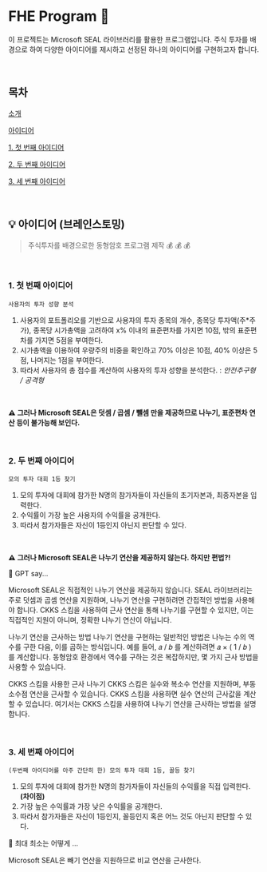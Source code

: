 # FHE Program 🔐
이 프로젝트는 Microsoft SEAL 라이브러리를 활용한 프로그램입니다. 주식 투자를 배경으로 하여 다양한 아이디어를 제시하고 선정된 하나의 아이디어를 구현하고자 합니다. 

<br>

## 목차
[소개](#소개)

[아이디어](#-아이디어-브레인스토밍)

[1. 첫 번째 아이디어](#1-첫-번째-아이디어) 

[2. 두 번째 아이디어](#2-두-번째-아이디어) 

[3. 세 번째 아이디어](#3-세-번째-아이디어) 

<br>

## 💡 아이디어 (브레인스토밍) 

> 주식투자를 배경으로한 동형암호 프로그램 제작 💰 💰 💰 

<br>

### 1. 첫 번째 아이디어
```
사용자의 투자 성향 분석
```
1. 사용자의 포트폴리오를 기반으로 사용자의 투자 종목의 개수, 종목당 투자액(주*주가), 종목당 시가총액을 고려하여 x% 이내의 표준편차를 가지면 10점, 밖의 표준편차를 가지면 5점을 부여한다.
2. 시가총액을 이용하여 우량주의 비중을 확인하고 70% 이상은 10점, 40% 이상은 5점, 나머지는 1점을 부여한다.
3. 따라서 사용자의 총 점수를 계산하여 사용자의 투자 성향을 분석한다. : *안전추구형 / 공격형*

<br>

**⚠️ 그러나 Microsoft SEAL은 덧셈 / 곱셈 / 뺄셈 만을 제공하므로 나누기, 표준편차 연산 등이 불가능해 보인다.**

<br>

### 2. 두 번째 아이디어
```
모의 투자 대회 1등 찾기
```
1. 모의 투자에 대회에 참가한 N명의 참가자들이 자신들의 초기자본과, 최종자본을 입력한다. 
2. 수익률이 가장 높은 사용자의 수익률을 공개한다.
3. 따라서 참가자들은 자신이 1등인지 아닌지 판단할 수 있다.

<br>

**⚠️ 그러나 Microsoft SEAL은 나누기 연산을 제공하지 않는다. 하지만 편법?!** 

🤖 GPT say...

Microsoft SEAL은 직접적인 나누기 연산을 제공하지 않습니다. SEAL 라이브러리는 주로 덧셈과 곱셈 연산을 지원하며, 나누기 연산을 구현하려면 간접적인 방법을 사용해야 합니다. CKKS 스킴을 사용하여 근사 연산을 통해 나누기를 구현할 수 있지만, 이는 직접적인 지원이 아니며, 정확한 나누기 연산이 아닙니다.

나누기 연산을 근사하는 방법
나누기 연산을 구현하는 일반적인 방법은 나누는 수의 역수를 구한 다음, 이를 곱하는 방식입니다. 예를 들어, 
𝑎
/
𝑏
를 계산하려면 
𝑎
×
(
1
/
𝑏
)
를 계산합니다. 동형암호 환경에서 역수를 구하는 것은 복잡하지만, 몇 가지 근사 방법을 사용할 수 있습니다.

CKKS 스킴을 사용한 근사 나누기
CKKS 스킴은 실수와 복소수 연산을 지원하며, 부동 소수점 연산을 근사할 수 있습니다. CKKS 스킴을 사용하면 실수 연산의 근사값을 계산할 수 있습니다. 여기서는 CKKS 스킴을 사용하여 나누기 연산을 근사하는 방법을 설명합니다.

<br>

### 3. 세 번째 아이디어
```
(두번째 아이디어를 아주 간단히 한) 모의 투자 대회 1등, 꼴등 찾기
```
1. 모의 투자에 대회에 참가한 N명의 참가자들이 자신들의 수익률을 직접 입력한다. **(차이점)**
2. 가장 높은 수익률과 가장 낮은 수익률을 공개한다.
3. 따라서 참가자들은 자신이 1등인지, 꼴등인지 혹은 어느 것도 아닌지 판단할 수 있다. 


🤖 최대 최소는 어떻게 ...

Microsoft SEAL은 빼기 연산을 지원하므로 비교 연산을 근사한다.

